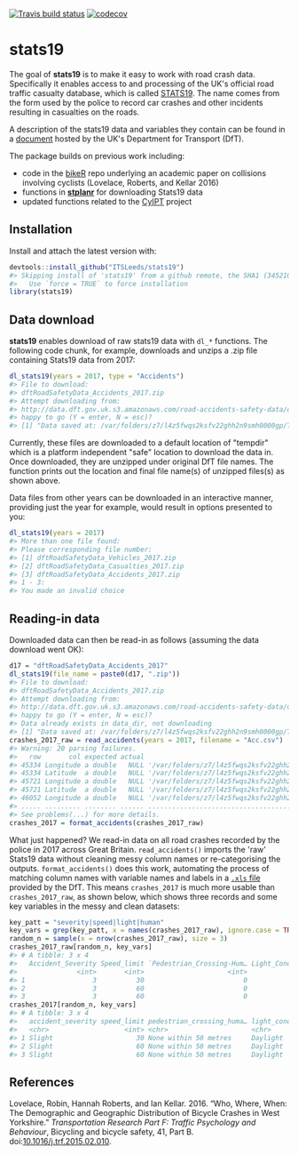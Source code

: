 
[![Travis build status](https://travis-ci.org/ITSLeeds/stats19.svg?branch=master)](https://travis-ci.org/ITSLeeds/stats19) [![codecov](https://codecov.io/gh/ITSLeeds/stats19/branch/master/graph/badge.svg)](https://codecov.io/gh/ITSLeeds/stats19)

<!-- README.md is generated from README.Rmd. Please edit that file -->
stats19
=======

The goal of **stats19** is to make it easy to work with road crash data. Specifically it enables access to and processing of the UK's official road traffic casualty database, which is called [STATS19](https://data.gov.uk/dataset/cb7ae6f0-4be6-4935-9277-47e5ce24a11f/road-safety-data). The name comes from the form used by the police to record car crashes and other incidents resulting in casualties on the roads.

A description of the stats19 data and variables they contain can be found in a [document](http://data.dft.gov.uk/road-accidents-safety-data/Brief-guide-to%20road-accidents-and-safety-data.doc) hosted by the UK's Department for Transport (DfT).

The package builds on previous work including:

-   code in the [bikeR](https://github.com/Robinlovelace/bikeR) repo underlying an academic paper on collisions involving cyclists (Lovelace, Roberts, and Kellar 2016)
-   functions in [**stplanr**](https://github.com/ropensci/stplanr/blob/master/R/load-stats19.R) for downloading Stats19 data
-   updated functions related to the [CyIPT](https://github.com/cyipt/stats19) project

Installation
------------

Install and attach the latest version with:

``` r
devtools::install_github("ITSLeeds/stats19")
#> Skipping install of 'stats19' from a github remote, the SHA1 (3452104a) has not changed since last install.
#>   Use `force = TRUE` to force installation
library(stats19)
```

<!-- You can install the released version of stats19 from [CRAN](https://CRAN.R-project.org) with: -->
<!-- ``` r -->
<!-- install.packages("stats19") -->
<!-- ``` -->
Data download
-------------

**stats19** enables download of raw stats19 data with `dl_*` functions. The following code chunk, for example, downloads and unzips a .zip file containing Stats19 data from 2017:

``` r
dl_stats19(years = 2017, type = "Accidents")
#> File to download:
#> dftRoadSafetyData_Accidents_2017.zip
#> Attempt downloading from:
#> http://data.dft.gov.uk.s3.amazonaws.com/road-accidents-safety-data/dftRoadSafetyData_Accidents_2017.zip
#> happy to go (Y = enter, N = esc)?
#> [1] "Data saved at: /var/folders/z7/l4z5fwqs2ksfv22ghh2n9smh0000gp/T//RtmpbgjuO5/dftRoadSafetyData_Accidents_2017/Acc.csv"
```

Currently, these files are downloaded to a default location of "tempdir" which is a platform independent "safe" location to download the data in. Once downloaded, they are unzipped under original DfT file names. The function prints out the location and final file name(s) of unzipped files(s) as shown above.

Data files from other years can be downloaded in an interactive manner, providing just the year for example, would result in options presented to you:

``` r
dl_stats19(years = 2017)
#> More than one file found:
#> Please corresponding file number:
#> [1] dftRoadSafetyData_Vehicles_2017.zip
#> [2] dftRoadSafetyData_Casualties_2017.zip
#> [3] dftRoadSafetyData_Accidents_2017.zip
#> 1 - 3:
#> You made an invalid choice
```

Reading-in data
---------------

Downloaded data can then be read-in as follows (assuming the data download went OK):

``` r
d17 = "dftRoadSafetyData_Accidents_2017"
dl_stats19(file_name = paste0(d17, ".zip"))
#> File to download:
#> dftRoadSafetyData_Accidents_2017.zip
#> Attempt downloading from:
#> http://data.dft.gov.uk.s3.amazonaws.com/road-accidents-safety-data/dftRoadSafetyData_Accidents_2017.zip
#> happy to go (Y = enter, N = esc)?
#> Data already exists in data_dir, not downloading
#> [1] "Data saved at: /var/folders/z7/l4z5fwqs2ksfv22ghh2n9smh0000gp/T//RtmpbgjuO5/dftRoadSafetyData_Accidents_2017/Acc.csv"
crashes_2017_raw = read_accidents(years = 2017, filename = "Acc.csv")
#> Warning: 20 parsing failures.
#>   row       col expected actual                                                                                                    file
#> 45334 Longitude a double   NULL '/var/folders/z7/l4z5fwqs2ksfv22ghh2n9smh0000gp/T//RtmpbgjuO5/dftRoadSafetyData_Accidents_2017/Acc.csv'
#> 45334 Latitude  a double   NULL '/var/folders/z7/l4z5fwqs2ksfv22ghh2n9smh0000gp/T//RtmpbgjuO5/dftRoadSafetyData_Accidents_2017/Acc.csv'
#> 45721 Longitude a double   NULL '/var/folders/z7/l4z5fwqs2ksfv22ghh2n9smh0000gp/T//RtmpbgjuO5/dftRoadSafetyData_Accidents_2017/Acc.csv'
#> 45721 Latitude  a double   NULL '/var/folders/z7/l4z5fwqs2ksfv22ghh2n9smh0000gp/T//RtmpbgjuO5/dftRoadSafetyData_Accidents_2017/Acc.csv'
#> 46052 Longitude a double   NULL '/var/folders/z7/l4z5fwqs2ksfv22ghh2n9smh0000gp/T//RtmpbgjuO5/dftRoadSafetyData_Accidents_2017/Acc.csv'
#> ..... ......... ........ ...... .......................................................................................................
#> See problems(...) for more details.
crashes_2017 = format_accidents(crashes_2017_raw)
```

What just happened? We read-in data on all road crashes recorded by the police in 2017 across Great Britain. `read_accidents()` imports the 'raw' Stats19 data without cleaning messy column names or re-categorising the outputs. `format_accidents()` does this work, automating the process of matching column names with variable names and labels in a [`.xls` file](http://data.dft.gov.uk/road-accidents-safety-data/Road-Accident-Safety-Data-Guide.xls) provided by the DfT. This means `crashes_2017` is much more usable than `crashes_2017_raw`, as shown below, which shows three records and some key variables in the messy and clean datasets:

``` r
key_patt = "severity|speed|light|human"
key_vars = grep(key_patt, x = names(crashes_2017_raw), ignore.case = TRUE)
random_n = sample(x = nrow(crashes_2017_raw), size = 3)
crashes_2017_raw[random_n, key_vars]
#> # A tibble: 3 x 4
#>   Accident_Severity Speed_limit `Pedestrian_Crossing-Hum… Light_Conditions
#>               <int>       <int>                     <int>            <int>
#> 1                 3          30                         0                1
#> 2                 3          60                         0                1
#> 3                 3          60                         0                1
crashes_2017[random_n, key_vars]
#> # A tibble: 3 x 4
#>   accident_severity speed_limit pedestrian_crossing_huma… light_conditions
#>   <chr>                   <int> <chr>                     <chr>           
#> 1 Slight                     30 None within 50 metres     Daylight        
#> 2 Slight                     60 None within 50 metres     Daylight        
#> 3 Slight                     60 None within 50 metres     Daylight
```

<!-- More data can be read-in as follows: -->
References
----------

Lovelace, Robin, Hannah Roberts, and Ian Kellar. 2016. “Who, Where, When: The Demographic and Geographic Distribution of Bicycle Crashes in West Yorkshire.” *Transportation Research Part F: Traffic Psychology and Behaviour*, Bicycling and bicycle safety, 41, Part B. doi:[10.1016/j.trf.2015.02.010](https://doi.org/10.1016/j.trf.2015.02.010).
